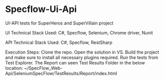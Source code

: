 # Specflow-Ui-Api
UI-API tests for SuperHeros and SuperVillain project

UI Technical Stack Used:
C#,
Specflow,
Selenium,
Chrome driver,
Nunit

API Technical Stack Used:
C#,
Specflow,
RestSharp

Execution Steps:
Clone the repo.
Open the solution in VS.
Build the project and make sure to install all necessary plugins required.
Run the tests from Test Explorer.
The Report can seen Test Results Folder in the below location:
~/SpecFlow_Web-Api/SeleniumSpecFlow/TestResults/Report/index.html
